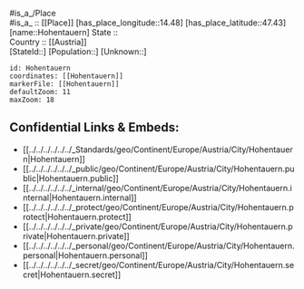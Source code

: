 ﻿---
location: [47.43,14.48] 
mapzoom: [7,12] 
mapmarker: city 
type: City
tags:
- geo/City


SpocWebEntityId: 30987
isDeleted: false
confidential: public

---
#is_a_/Place  
#is_a_ :: [[Place]] 
[has_place_longitude::14.48] 
[has_place_latitude::47.43] 
[name::Hohentauern] 
State ::  
Country :: [[Austria]]  
[StateId::] 
[Population::] 
[Unknown::] 


```leaflet
id: Hohentauern
coordinates: [[Hohentauern]] 
markerFile: [[Hohentauern]] 
defaultZoom: 11 
maxZoom: 18
```


## Confidential Links & Embeds: 
- [[../../../../../../_Standards/geo/Continent/Europe/Austria/City/Hohentauern|Hohentauern]] 
- [[../../../../../../_public/geo/Continent/Europe/Austria/City/Hohentauern.public|Hohentauern.public]] 
- [[../../../../../../_internal/geo/Continent/Europe/Austria/City/Hohentauern.internal|Hohentauern.internal]] 
- [[../../../../../../_protect/geo/Continent/Europe/Austria/City/Hohentauern.protect|Hohentauern.protect]] 
- [[../../../../../../_private/geo/Continent/Europe/Austria/City/Hohentauern.private|Hohentauern.private]] 
- [[../../../../../../_personal/geo/Continent/Europe/Austria/City/Hohentauern.personal|Hohentauern.personal]] 
- [[../../../../../../_secret/geo/Continent/Europe/Austria/City/Hohentauern.secret|Hohentauern.secret]] 
